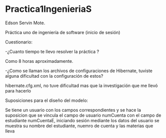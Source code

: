 # Practica1IngenieriaS
Edson Servin Mote.

Práctica uno de ingeniería de software (inicio de sesión)

Cuestionario:

-¿Cuanto tiempo te llevo resolver la práctica ?

  Como 8 horas aproximadamente.

-¿Como se llaman los archivos de configuraciones de Hibernate, tuviste alguna
dificultad con la configuración de estos?

hibernate.cfg.xml, no tuve dificultad mas que la investigación que me llevó para hacerlo



Suposiciones para el diseño del modelo:

Se tiene un usuario con los campos correspondientes y se hace la suposicion que se vincula 
el campo de usuario numCuenta con el campo de estudiante numCuentaE, iniciando sesión 
mediante los datos del usuario se muestra su nombre del estudiante, nuemro de cuenta y las materias que lleva

